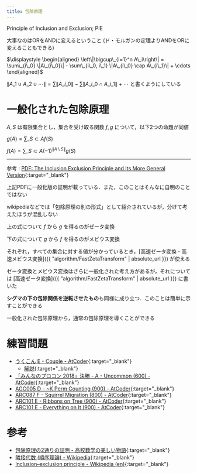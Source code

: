 ```yaml
---
title: 包除原理
---
```


Principle of Inclusion and Exclusion; PIE

大事なのはORをANDに変えるということ (ド・モルガンの定理よりANDをORに変えることもできる)

$\displaystyle \begin{aligned} \left\|\bigcup\_{i=1}^n A\_i\right\| = \sum\_{i\_0} \|A\_{i\_0}\| - \sum\_{i\_0, i\_1} \|A\_{i\_0} \cap A\_{i\_1}\| + \cdots \end{aligned}$

$\|A\_1\cup A\_2 \cup\cdots\| = \sum \|A\_{i\_0}\| - \sum \|A\_{i\_0} \cap A\_{i\_1}\| + \cdots$ と書くようにしている

# 一般化された包除原理

$A, S$ は有限集合とし，集合を受け取る関数 $f, g$ について，以下2つの命題が同値

$\displaystyle g(A) = \sum\_{S \subset A} f(S)$

$\displaystyle f(A) = \sum\_{S \subset A} (-1)^{\|A \setminus S\|} g(S)$

---

参考 : [PDF: The Inclusion Exclusion Principle and Its More General Version](http://www.compsci.hunter.cuny.edu/~sweiss/resources/inclusion_exclusion.pdf){:target="_blank"}<!--_-->

上記PDFに一般化版の証明が載っている．また，このことはそんなに自明のことではない

wikipediaなどでは「包除原理の別の形式」として紹介されているが，分けて考えたほうが混乱しない

上の式について $f$ から $g$ を得るのがゼータ変換

下の式について $g$ から $f$ を得るのがメビウス変換

それぞれ，すべての集合に対する値が分かっているとき，[高速ゼータ変換・高速メビウス変換]({{ "algorithm/FastZetaTransform" | absolute_url }}) が使える

ゼータ変換とメビウス変換はさらに一般化された考え方があるが，それについては [高速ゼータ変換]({{ "algorithm/FastZetaTransform" | absolute_url }}) に書いた

**シグマの下の包除関係を逆転させたもの**も同様に成り立つ．このことは簡単に示すことができる

一般化された包除原理から，通常の包除原理を導くことができる

# 練習問題

* [うくこん E - Couple - AtCoder](https://atcoder.jp/contests/ukuku09/tasks/ukuku09_e){:target="_blank"}<!--_-->
  * [解説](https://tomorinao.blogspot.com/2018/10/divide-and-conquer-fft.html){:target="_blank"}<!--_-->
* [「みんなのプロコン 2018」決勝 - A - Uncommon (600) - AtCoder](https://beta.atcoder.jp/contests/yahoo-procon2018-final/tasks/yahoo_procon2018_final_a){:target="_blank"}<!--_-->
* [AGC005 D - ~K Perm Counting (900) - AtCoder](https://atcoder.jp/contests/agc005/tasks/agc005_d){:target="_blank"}<!--_-->
* [ARC087 F - Squirrel Migration (800) - AtCoder](https://atcoder.jp/contests/arc087/tasks/arc087_d){:target="_blank"}<!--_-->
* [ARC101 E - Ribbons on Tree (900) - AtCoder](https://atcoder.jp/contests/arc101/tasks/arc101_c){:target="_blank"}<!--_-->
* [ARC101 E - Everything on It (900) - AtCoder](https://atcoder.jp/contests/arc096/tasks/arc096_c){:target="_blank"}<!--_-->

# 参考

* [包除原理の2通りの証明 - 高校数学の美しい物語](https://mathtrain.jp/hojo){:target="_blank"}<!--_-->
* [隣接代数 (順序理論) - Wikipedia](https%3A%2F%2Fja.wikipedia.org%2Fwiki%2F%E9%9A%A3%E6%8E%A5%E4%BB%A3%E6%95%B0_%28%E9%A0%86%E5%BA%8F%E7%90%86%E8%AB%96%29){:target="_blank"}<!--_-->
* [Inclusion–exclusion principle - Wikipedia (en)](https://en.wikipedia.org/wiki/Inclusion–exclusion_principle){:target="_blank"}<!--_-->


